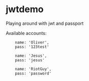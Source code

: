 # jwtdemo
Playing around with jwt and passport


Available accounts:

		name: 'Oliver',
		pass: '123test'

		name: 'Jesus',
		pass: 'jesus'

		name: 'RiotGuy',
		pass: 'password'
